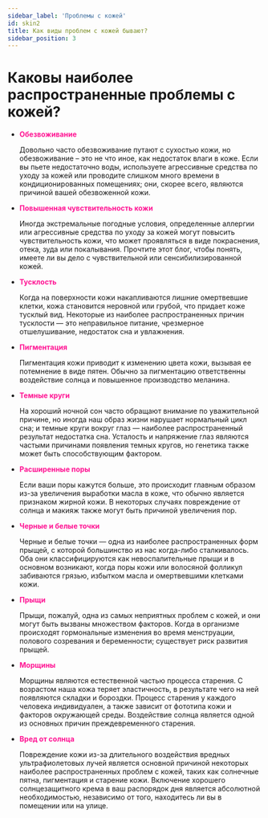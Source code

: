 ```yaml
---
sidebar_label: 'Проблемы с кожей'
id: skin2
title: Как виды проблем с кожей бывают?
sidebar_position: 3
---
```



# Каковы наиболее распространенные проблемы с кожей?

 - <font color="#ff1493">**Обезвоживание**</font>

   Довольно часто обезвоживание путают с сухостью кожи, но обезвоживание – это не что иное, как недостаток влаги в коже. Если вы пьете недостаточно воды, используете агрессивные средства по уходу за кожей или проводите слишком много времени в кондиционированных помещениях; они, скорее всего, являются причиной вашей обезвоженной кожи.

 - <font color="#ff1493">**Повышенная чувствительность кожи**</font>

   Иногда экстремальные погодные условия, определенные аллергии или агрессивные средства по уходу за кожей могут повысить чувствительность кожи, что может проявляться в виде покраснения, отека, зуда или покалывания. Прочтите этот блог, чтобы понять, имеете ли вы дело с чувствительной или сенсибилизированной кожей.

 - <font color="#ff1493">**Тусклость**</font>

   Когда на поверхности кожи накапливаются лишние омертвевшие клетки, кожа становится неровной или грубой, что придает коже тусклый вид. Некоторые из наиболее распространенных причин тусклости — это неправильное питание, чрезмерное отшелушивание, недостаток сна и увлажнения.

 - <font color="#ff1493">**Пигментация**</font>

   Пигментация кожи приводит к изменению цвета кожи, вызывая ее потемнение в виде пятен. Обычно за пигментацию ответственны воздействие солнца и повышенное производство меланина.

 - <font color="#ff1493">**Темные круги**</font>

   На хороший ночной сон часто обращают внимание по уважительной причине, но иногда наш образ жизни нарушает нормальный цикл сна; и темные круги вокруг глаз — наиболее распространенный результат недостатка сна. Усталость и напряжение глаз являются частыми причинами появления темных кругов, но генетика также может быть способствующим фактором.

- <font color="#ff1493">**Расширенные поры**</font>

   Если ваши поры кажутся больше, это происходит главным образом из-за увеличения выработки масла в коже, что обычно является признаком жирной кожи. В некоторых случаях повреждение от солнца и макияж также могут быть причиной увеличения пор.

- <font color="#ff1493">**Черные и белые точки**</font>

   Черные и белые точки — одна из наиболее распространенных форм прыщей, с которой большинство из нас когда-либо сталкивалось. Оба они классифицируются как невоспалительные прыщи и в основном возникают, когда поры кожи или волосяной фолликул забиваются грязью, избытком масла и омертвевшими клетками кожи.

- <font color="#ff1493">**Прыщи**</font>

   Прыщи, пожалуй, одна из самых неприятных проблем с кожей, и они могут быть вызваны множеством факторов. Когда в организме происходят гормональные изменения во время менструации, полового созревания и беременности; существует риск развития прыщей.


- <font color="#ff1493">**Морщины**</font>

   Морщины являются естественной частью процесса старения. С возрастом наша кожа теряет эластичность, в результате чего на ней появляются складки и бороздки. Процесс старения у каждого человека индивидуален, а также зависит от фототипа кожи и факторов окружающей среды. Воздействие солнца является одной из основных причин преждевременного старения.

- <font color="#ff1493">**Вред от солнца**</font>

    Повреждение кожи из-за длительного воздействия вредных ультрафиолетовых лучей является основной причиной некоторых наиболее распространенных проблем с кожей, таких как солнечные пятна, пигментация и старение кожи. 
    Включение хорошего солнцезащитного крема в ваш распорядок дня является абсолютной необходимостью, независимо от того, находитесь ли вы в помещении или на улице. 

